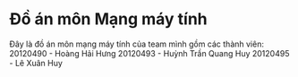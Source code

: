 # Đồ án môn Mạng máy tính
Đây là đồ án môn mạng máy tính của team mình gồm các thành viên:
20120490 - Hoàng Hải Hưng
20120493 - Huỳnh Trần Quang Huy
20120495 - Lê Xuân Huy
